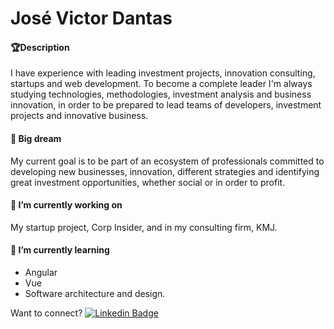 # José Victor Dantas

#### 🏆Description

I have experience with leading investment projects, innovation consulting, startups and web development. To become a complete leader I'm always studying technologies, methodologies, investment analysis and business innovation, in order to be prepared to lead teams of developers, investment projects and innovative business. 

#### 🔭 Big dream

My current goal is to be part of an ecosystem of professionals committed to developing new businesses, innovation, different strategies and identifying great investment opportunities, whether social or in order to profit.

#### 🚀 I’m currently working on

My startup project, Corp Insider, and in my consulting firm, KMJ.

#### 🌱 I’m currently learning

- Angular
- Vue
- Software architecture and design.

Want to connect? [![Linkedin Badge](https://img.shields.io/badge/-JoseVictor-blue?style=flat-square&logo=Linkedin&logoColor=white&link=https://www.linkedin.com/in/jvictordantas/)](https://www.linkedin.com/in/jvictordantas/) 

